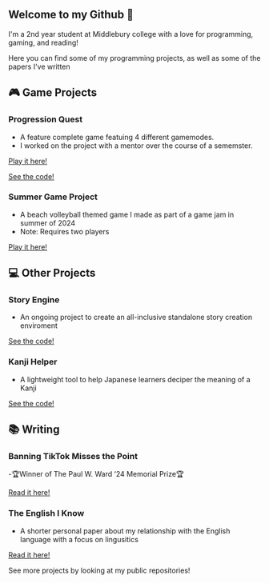 ## Welcome to my Github 👋
I'm a 2nd year student at Middlebury college with a love for programming, gaming, and reading!

Here you can find some of my programming projects, as well as some of the papers I've written


## 🎮 Game Projects
### Progression Quest
- A feature complete game featuing 4 different gamemodes.
- I worked on the project with a mentor over the course of a sememster.

[Play it here!](https://is-void.itch.io/progression-quest)

[See the code!](https://github.com/is-void/ProgressionQuest)


### Summer Game Project
- A beach volleyball themed game I made as part of a game jam in summer of 2024
- Note: Requires two players

[Play it here!](https://is-void.itch.io/summer-game-project)


## 💻 Other Projects
### Story Engine
- An ongoing project to create an all-inclusive standalone story creation enviroment

[See the code!](https://github.com/is-void/StoryEngine)

### Kanji Helper
- A lightweight tool to help Japanese learners deciper the meaning of a Kanji

[See the code!](https://github.com/is-void/KanjiHelper)


## 📚 Writing

### Banning TikTok Misses the Point
-🏆Winner of The Paul W. Ward ‘24 Memorial Prize🏆

[Read it here!](https://pressbooks.middcreate.net/wardprizewriting2023to2024/chapter/chapter-1/)

### The English I Know

- A shorter personal paper about my relationship with the English language with a focus on lingusitics 

[Read it here!](https://jmp.sh/kUiTRn0W)


See more projects by looking at my public repositories!

<!--
**is-void/is-void** is a ✨ _special_ ✨ repository because its `README.md` (this file) appears on your GitHub profile.

Here are some ideas to get you started:

- 🔭 I’m currently working on ...
- 🌱 I’m currently learning ...
- 👯 I’m looking to collaborate on ...
- 🤔 I’m looking for help with ...
- 💬 Ask me about ...
- 📫 How to reach me: ...
- 😄 Pronouns: ...
- ⚡ Fun fact: ...
-->
